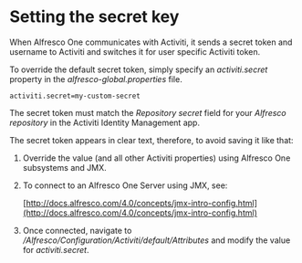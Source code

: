 # Setting the secret key

When Alfresco One communicates with Activiti, it sends a secret token and username to Activiti and switches it for user specific Activiti token.

To override the default secret token, simply specify an *activiti.secret* property in the *alfresco-global.properties* file.

```
activiti.secret=my-custom-secret
```

The secret token must match the *Repository secret* field for your *Alfresco repository* in the Activiti Identity Management app.

The secret token appears in clear text, therefore, to avoid saving it like that:

1.  Override the value \(and all other Activiti properties\) using Alfresco One subsystems and JMX.

2.  To connect to an Alfresco One Server using JMX, see:

    [http://docs.alfresco.com/4.0/concepts/jmx-intro-config.html](http://docs.alfresco.com/4.0/concepts/jmx-intro-config.html)

3.  Once connected, navigate to */Alfresco/Configuration/Activiti/default/Attributes* and modify the value for *activiti.secret*.


